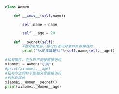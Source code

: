 
<BlogInfo id="931" title="17.伪私有属性和方法" author="白日梦想猿" pv=0 read_times=0 pre_cost_time="0分16秒" category="面向对象" tag_list="['面向对象']" create_time="2020.02.25 19:20:17" update_time="2020.02.26 13:31:14" />

```python
class Women:

    def __init__(self,name):

        self.name = name

        self.__age = 20

    def __secret(self):
        #在对象内部，是可以访问对象的私有属性的
        print("%s的年龄是%d"%(self.name,self.__age))

#私有属性，在外界不能被直接访问
xiaomei = Women("小美")
#print(xiaomei.__age)
#私有方法同样不能被外界直接访问
#伪私有属性
xiaomei._Women__secret()
print(xiaomei._Women__age)
```
